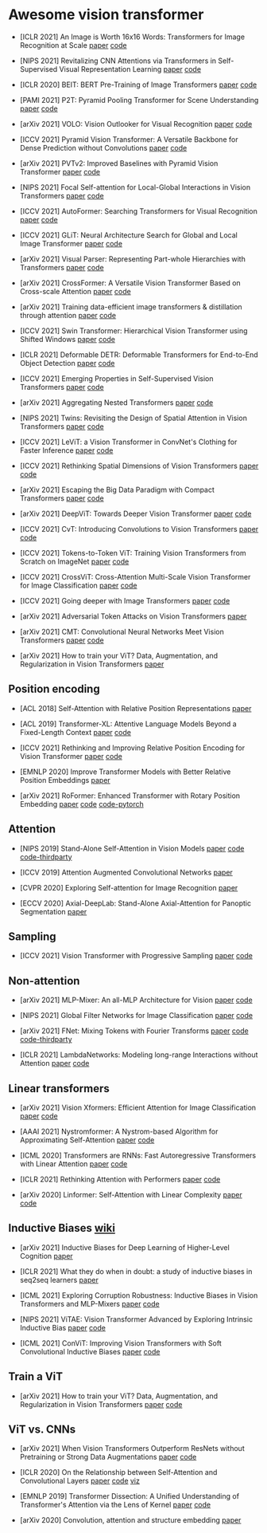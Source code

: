 # Awesome vision transformer

* [ICLR 2021] An Image is Worth 16x16 Words: Transformers for Image Recognition at Scale [paper](https://arxiv.org/pdf/2010.11929.pdf) [code](https://github.com/google-research/vision_transformer)

* [NIPS 2021] Revitalizing CNN Attentions via Transformers in Self-Supervised Visual Representation Learning [paper](https://arxiv.org/pdf/2110.05340v1.pdf) [code](https://github.com/ChongjianGE/CARE)

* [ICLR 2020] BEIT: BERT Pre-Training of Image Transformers [paper](https://arxiv.org/pdf/2106.08254v1.pdf) [code](https://github.com/microsoft/unilm/tree/master/beit)

* [PAMI 2021] P2T: Pyramid Pooling Transformer for Scene Understanding [paper](https://arxiv.org/pdf/2106.12011v3.pdf) [code](https://github.com/yuhuan-wu/P2T)

* [arXiv 2021] VOLO: Vision Outlooker for Visual Recognition [paper](https://arxiv.org/pdf/2106.13112v2.pdf) [code](https://github.com/sail-sg/volo)

* [ICCV 2021] Pyramid Vision Transformer: A Versatile Backbone for Dense Prediction without Convolutions [paper](https://arxiv.org/pdf/2102.12122.pdf) [code](https://github.com/whai362/PVT)

* [arXiv 2021] PVTv2: Improved Baselines with Pyramid Vision Transformer [paper](https://arxiv.org/pdf/2106.13797v4.pdf) [code](https://github.com/whai362/PVT)

* [NIPS 2021] Focal Self-attention for Local-Global Interactions in Vision Transformers [paper](https://arxiv.org/pdf/2107.00641v1.pdf) [code](https://github.com/microsoft/Focal-Transformer)

* [ICCV 2021] AutoFormer: Searching Transformers for Visual Recognition [paper](https://arxiv.org/pdf/2107.00651v1.pdf) [code](https://github.com/microsoft/Cream)

* [ICCV 2021] GLiT: Neural Architecture Search for Global and Local Image Transformer [paper](https://arxiv.org/pdf/2107.02960v3.pdf) [code](https://github.com/bychen515/GLiT)

* [arXiv 2021] Visual Parser: Representing Part-whole Hierarchies with Transformers [paper](https://arxiv.org/pdf/2107.05790v1.pdf) [code](https://github.com/kevin-ssy/ViP)

* [arXiv 2021]  CrossFormer: A Versatile Vision Transformer Based on Cross-scale Attention [paper](https://arxiv.org/pdf/2108.00154v2.pdf) [code](https://github.com/cheerss/CrossFormer)

* [arXiv 2021] Training data-efficient image transformers & distillation through attention [paper](https://arxiv.org/pdf/2012.12877.pdf) [code](https://github.com/facebookresearch/deit)

* [ICCV 2021] Swin Transformer: Hierarchical Vision Transformer using Shifted Windows [paper](https://arxiv.org/pdf/2103.14030.pdf) [code](https://github.com/microsoft/Swin-Transformer)

* [ICLR 2021] Deformable DETR: Deformable Transformers for End-to-End Object Detection [paper](https://openreview.net/pdf?id=gZ9hCDWe6ke) [code](https://github.com/fundamentalvision/Deformable-DETR)

* [ICCV 2021] Emerging Properties in Self-Supervised Vision Transformers [paper](https://arxiv.org/pdf/2104.14294.pdf) [code](https://github.com/facebookresearch/dino)

* [arXiv 2021] Aggregating Nested Transformers [paper](https://arxiv.org/pdf/2105.12723.pdf) [code](https://github.com/google-research/nested-transformer)

* [NIPS 2021] Twins: Revisiting the Design of Spatial Attention in Vision Transformers [paper](https://arxiv.org/pdf/2104.13840.pdf) [code](https://github.com/Meituan-AutoML/Twins/)

* [ICCV 2021] LeViT: a Vision Transformer in ConvNet's Clothing for Faster Inference [paper](https://arxiv.org/pdf/2104.01136.pdf) [code](https://github.com/facebookresearch/LeViT)

* [ICCV 2021] Rethinking Spatial Dimensions of Vision Transformers [paper](https://arxiv.org/pdf/2103.16302.pdf) [code](https://github.com/naver-ai/pit)

* [arXiv 2021] Escaping the Big Data Paradigm with Compact Transformers [paper](https://arxiv.org/pdf/2104.05704.pdf) [code](https://github.com/SHI-Labs/Compact-Transformers)

* [arXiv 2021] DeepViT: Towards Deeper Vision Transformer [paper](https://arxiv.org/pdf/2103.11886.pdf) [code](https://github.com/zhoudaquan/dvit_repo)

* [ICCV 2021] CvT: Introducing Convolutions to Vision Transformers [paper](https://arxiv.org/pdf/2103.15808.pdf) [code](https://github.com/leoxiaobin/CvT)

* [ICCV 2021] Tokens-to-Token ViT: Training Vision Transformers from Scratch on ImageNet [paper](https://arxiv.org/pdf/2101.11986.pdf) [code](https://github.com/yitu-opensource/T2T-ViT)

* [ICCV 2021] CrossViT: Cross-Attention Multi-Scale Vision Transformer for Image Classification [paper](https://arxiv.org/pdf/2103.14899.pdf) [code](https://github.com/IBM/CrossViT)

* [ICCV 2021] Going deeper with Image Transformers [paper](https://openaccess.thecvf.com/content/ICCV2021/papers/Touvron_Going_Deeper_With_Image_Transformers_ICCV_2021_paper.pdf) [code](https://github.com/facebookresearch/deit)

* [arXiv 2021] Adversarial Token Attacks on Vision Transformers [paper](https://arxiv.org/pdf/2110.04337.pdf)

* [arXiv 2021] CMT: Convolutional Neural Networks Meet Vision Transformers [paper](https://arxiv.org/pdf/2107.06263v2.pdf) [code](https://github.com/wilile26811249/CMT_CNN-meet-Vision-Transformer)

* [arXiv 2021] How to train your ViT? Data, Augmentation, and Regularization in Vision Transformers [paper](https://arxiv.org/pdf/2106.10270v1.pdf)



## Position encoding

* [ACL 2018] Self-Attention with Relative Position Representations [paper](https://arxiv.org/pdf/1803.02155.pdf)

* [ACL 2019] Transformer-XL: Attentive Language Models Beyond a Fixed-Length Context [paper](https://aclanthology.org/P19-1285.pdf) [code](https://github.com/kimiyoung/transformer-xl)

* [ICCV 2021] Rethinking and Improving Relative Position Encoding for Vision Transformer [paper](https://arxiv.org/pdf/2107.14222v1.pdf) [code](https://github.com/microsoft/Cream/tree/main/iRPE)

* [EMNLP 2020] Improve Transformer Models with Better Relative Position Embeddings [paper](https://arxiv.org/pdf/2009.13658.pdf)

* [arXiv 2021] RoFormer: Enhanced Transformer with Rotary Position Embedding [paper](https://arxiv.org/pdf/2104.09864.pdf) [code](https://github.com/ZhuiyiTechnology/roformer) [code-pytorch](https://github.com/JunnYu/RoFormer_pytorch)

## Attention

* [NIPS 2019] Stand-Alone Self-Attention in Vision Models [paper](https://proceedings.neurips.cc/paper/2019/file/3416a75f4cea9109507cacd8e2f2aefc-Paper.pdf) [code](https://github.com/google-research/google-research/tree/master/standalone_self_attention_in_vision_models) [code-thirdparty](https://github.com/leaderj1001/Stand-Alone-Self-Attention)

* [ICCV 2019] Attention Augmented Convolutional Networks [paper](https://openaccess.thecvf.com/content_ICCV_2019/papers/Bello_Attention_Augmented_Convolutional_Networks_ICCV_2019_paper.pdf)

* [CVPR 2020] Exploring Self-attention for Image Recognition [paper](https://jiaya.me/papers/selfatten_cvpr20.pdf)

* [ECCV 2020] Axial-DeepLab: Stand-Alone Axial-Attention for Panoptic Segmentation [paper](https://www.ecva.net/papers/eccv_2020/papers_ECCV/papers/123490103.pdf)

## Sampling

* [ICCV 2021] Vision Transformer with Progressive Sampling [paper](https://arxiv.org/pdf/2108.01684.pdf) [code](https://github.com/yuexy/PS-ViT)

## Non-attention

* [arXiv 2021] MLP-Mixer: An all-MLP Architecture for Vision [paper](https://arxiv.org/pdf/2105.01601.pdf) [code](https://github.com/google-research/vision_transformer)

* [NIPS 2021] Global Filter Networks for Image Classification [paper](https://arxiv.org/pdf/2107.00645v1.pdf) [code](https://github.com/raoyongming/GFNet)

* [arXiv 2021] FNet: Mixing Tokens with Fourier Transforms [paper](https://arxiv.org/pdf/2105.03824.pdf) [code](https://github.com/google-research/google-research/) [code-thirdparty](https://github.com/rishikksh20/FNet-pytorch)

* [ICLR 2021] LambdaNetworks: Modeling long-range Interactions without Attention [paper](https://openreview.net/pdf?id=xTJEN-ggl1b) [code](https://github.com/leaderj1001/LambdaNetworks)

## Linear transformers

* [arXiv 2021] Vision Xformers: Efficient Attention for Image Classification [paper](https://arxiv.org/pdf/2107.02239v4.pdf) [code](https://github.com/pranavphoenix/VisionXformer)

* [AAAI 2021] Nystromformer: A Nystrom-based Algorithm for Approximating Self-Attention [paper](https://arxiv.org/pdf/2102.03902.pdf) [code](https://github.com/mlpen/Nystromformer)

* [ICML 2020]  Transformers are RNNs: Fast Autoregressive Transformers with Linear Attention [paper](https://arxiv.org/pdf/2006.16236.pdf) [code](https://github.com/idiap/fast-transformers)

* [ICLR 2021] Rethinking Attention with Performers [paper](https://arxiv.org/pdf/2009.14794.pdf) [code](https://github.com/google-research/google-research/tree/master/performer)

* [arXiv 2020] Linformer: Self-Attention with Linear Complexity [paper](https://arxiv.org/pdf/2006.04768.pdf) [code](https://github.com/tatp22/linformer-pytorch)

## Inductive Biases [wiki](https://en.wikipedia.org/wiki/Inductive_bias)

* [arXiv 2021] Inductive Biases for Deep Learning of Higher-Level Cognition [paper](https://arxiv.org/pdf/2011.15091.pdf)

* [ICLR 2021] What they do when in doubt: a study of inductive biases in seq2seq learners [paper](https://openreview.net/pdf?id=YmA86Zo-P_t)

* [ICML 2021] Exploring Corruption Robustness: Inductive Biases in Vision Transformers and MLP-Mixers [paper](https://arxiv.org/pdf/2106.13122.pdf) [code](https://github.com/katelyn98/CorruptionRobustness)

* [NIPS 2021] ViTAE: Vision Transformer Advanced by Exploring Intrinsic Inductive Bias [paper](https://arxiv.org/pdf/2106.03348) [code](https://github.com/Annbless/ViTAE)

* [ICML 2021] ConViT: Improving Vision Transformers with Soft Convolutional Inductive Biases [paper](http://proceedings.mlr.press/v139/d-ascoli21a/d-ascoli21a.pdf) [code](https://github.com/facebookresearch/convit)

## Train a ViT

* [arXiv 2021] How to train your ViT? Data, Augmentation, and Regularization in Vision Transformers [paper](https://arxiv.org/pdf/2106.10270.pdf) [code](https://github.com/google-research/vision_transformer)

## ViT vs. CNNs

* [arXiv 2021] When Vision Transformers Outperform ResNets without Pretraining or Strong Data Augmentations [paper](https://arxiv.org/pdf/2106.01548.pdf) [code](https://github.com/google-research/vision_transformer)

* [ICLR 2020] On the Relationship between Self-Attention and Convolutional Layers [paper](https://arxiv.org/pdf/1911.03584.pdf) [code](https://github.com/epfml/attention-cnn) [viz](https://epfml.github.io/attention-cnn/)

* [EMNLP 2019] Transformer Dissection: A Unified Understanding of Transformer's Attention via the Lens of Kernel [paper](https://arxiv.org/pdf/1908.11775.pdf) [code](https://github.com/yaohungt/TransformerDissection)

* [arXiv 2020] Convolution, attention and structure embedding [paper](https://arxiv.org/pdf/1905.01289.pdf)
